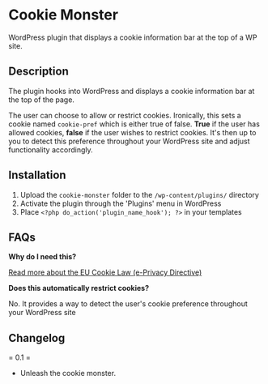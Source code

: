 Cookie Monster
==============

WordPress plugin that displays a cookie information bar at the top of a WP site.

Description
-----------

The plugin hooks into WordPress and displays a cookie information bar at the top of the page.

The user can choose to allow or restrict cookies. Ironically, this sets a cookie named `cookie-pref` which is either true of false. **True** if the user has allowed cookies, **false** if the user wishes to restrict cookies. It's then up to you to detect this preference throughout your WordPress site and adjust functionality accordingly.

Installation
------------

1. Upload the `cookie-monster` folder to the `/wp-content/plugins/` directory
1. Activate the plugin through the 'Plugins' menu in WordPress
1. Place `<?php do_action('plugin_name_hook'); ?>` in your templates

FAQs
----

**Why do I need this?**

[Read more about the EU Cookie Law (e-Privacy Directive)](http://www.ico.org.uk/for_organisations/privacy_and_electronic_communications/the_guide/cookies)

**Does this automatically restrict cookies?**

No. It provides a way to detect the user's cookie preference throughout your WordPress site

Changelog
---------

= 0.1 =
* Unleash the cookie monster.
